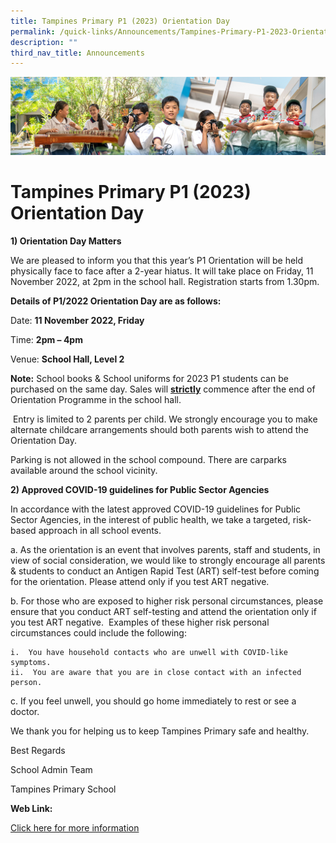 ```yaml
---
title: Tampines Primary P1 (2023) Orientation Day
permalink: /quick-links/Announcements/Tampines-Primary-P1-2023-Orientation-Day/
description: ""
third_nav_title: Announcements
---
```

![](/images/AboutUs.jpg)

Tampines Primary P1 (2023) Orientation Day
==========================================

<b>1) Orientation Day Matters</b>

  

We are pleased to inform you that this year’s P1 Orientation will be held physically face to face after a 2-year hiatus. It will take place on Friday, 11 November 2022, at 2pm in the school hall. Registration starts from 1.30pm.

  

<b>Details of P1/2022 Orientation Day are as follows:</b>

Date: <b>11 November 2022, Friday</b>

Time: <b>2pm – 4pm</b>

Venue: <b>School Hall, Level 2</b>

<b>Note:</b> School books & School uniforms for 2023 P1 students can be purchased on the same day. Sales will <u><b>strictly</b></u> commence after the end of Orientation Programme in the school hall.  

  

 Entry is limited to 2 parents per child. We strongly encourage you to make alternate childcare arrangements should both parents wish to attend the Orientation Day.

  

Parking is not allowed in the school compound. There are carparks available around the school vicinity.

  

<b>2) Approved COVID-19 guidelines for Public Sector Agencies</b>

  

In accordance with the latest approved COVID-19 guidelines for Public Sector Agencies, in the interest of public health, we take a targeted, risk-based approach in all school events.

  

a.  As the orientation is an event that involves parents, staff and students, in view of social consideration, we would like to strongly encourage all parents & students to conduct an Antigen Rapid Test (ART) self-test before coming for the orientation. Please attend only if you test ART negative.

b.  For those who are exposed to higher risk personal circumstances, please ensure that you conduct ART self-testing and attend the orientation only if you test ART negative.  Examples of these higher risk personal circumstances could include the following:

    i.  You have household contacts who are unwell with COVID-like symptoms.
    ii.  You are aware that you are in close contact with an infected person.

c.  If you feel unwell, you should go home immediately to rest or see a doctor.  
    

  

We thank you for helping us to keep Tampines Primary safe and healthy.

  

Best Regards

School Admin Team  

Tampines Primary School  

  

<b>Web Link:</b>

[Click here for more information](/for-parents/P1-2023-Orientation-Day/)